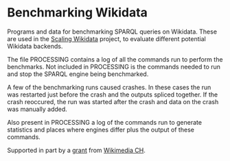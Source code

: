 # Benchmarking Wikidata

Programs and data for benchmarking SPARQL queries on Wikidata. 
These are used in the [Scaling Wikidata](https://www.wikidata.org/wiki/Wikidata:Scaling_Wikidata/Benchmarking) project, to evaluate different potential Wikidata backends. 

The file PROCESSING contains a log of all the commands run to perform the benchmarks.  Not included in PROCESSING is the commands needed to run and stop the SPARQL engine being benchmarked.

A few of the benchmarking runs caused crashes.  In these cases the run was restarted just before the crash and the outputs spliced together.  If the crash reoccured, the run was started after the crash and data on the crash was manually added.

Also present in PROCESSING a log of the commands run to generate statistics and places where engines differ plus the output of these commands.

Supported in part by a [grant](https://meta.wikimedia.org/wiki/Wikimedia_CH/Grant_apply/Scaling_Wikidata_by_benchmarking_QLever) from [Wikimedia CH](https://wikimedia.ch/). 

